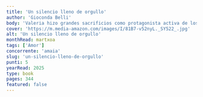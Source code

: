 ```yaml
---
title: 'Un silencio lleno de orgullo'
author: 'Gioconda Belli'
body: 'Valeria hizo grandes sacrificios como protagonista activa de los cambios políticos de su país, Nicaragua. Tras su muerte en Madrid, en plena soledad, le corresponde a su hija Penélope viajar a España y ocuparse de sus bienes materiales. Rodeada de las pertenencias de una madre que siempre sintió ausente, Penélope resolverá incógnitas inesperadas y conocerá la apasionante vida de una mujer marcada por triunfos y derrotas, la clandestinidad y las vicisitudes del amor.'
cover: 'https://m.media-amazon.com/images/I/81B7-v52nyL._SY522_.jpg'
alt: 'Un silencio lleno de orgullo'
monthRead: martxoa
tags: ['Amor']
concorrente: 'amaia'
slug: 'un-silencio-lleno-de-orgullo'
punti: 5
yearRead: 2025
type: book
pages: 344
featured: false
---
```

